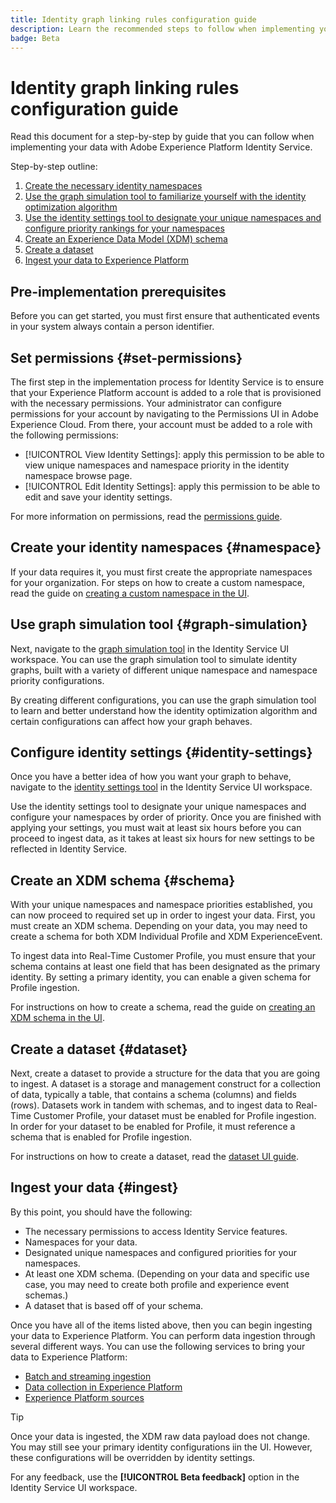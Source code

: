 ```yaml
---
title: Identity graph linking rules configuration guide
description: Learn the recommended steps to follow when implementing your data with identity graph linking rules configurations.
badge: Beta
---
```

# Identity graph linking rules configuration guide

Read this document for a step-by-step by guide that you can follow when implementing your data with Adobe Experience Platform Identity Service.

Step-by-step outline:

1. [Create the necessary identity namespaces](#namespace)
2. [Use the graph simulation tool to familiarize yourself with the identity optimization algorithm](#graph-simulation)
3. [Use the identity settings tool to designate your unique namespaces and configure priority rankings for your namespaces](#identity-settings)
4. [Create an Experience Data Model (XDM) schema](#schema)
5. [Create a dataset](#dataset)
6. [Ingest your data to Experience Platform](#ingest)

## Pre-implementation prerequisites

Before you can get started, you must first ensure that authenticated events in your system always contain a person identifier.

## Set permissions {#set-permissions}

The first step in the implementation process for Identity Service is to ensure that your Experience Platform account is added to a role that is provisioned with the necessary permissions. Your administrator can configure permissions for your account by navigating to the Permissions UI in Adobe Experience Cloud. From there, your account must be added to a role with the following permissions:

* [!UICONTROL View Identity Settings]: apply this permission to be able to view unique namespaces and namespace priority in the identity namespace browse page.
* [!UICONTROL Edit Identity Settings]: apply this permission to be able to edit and save your identity settings.

For more information on permissions, read the [permissions guide](../../access-control/abac/ui/permissions.md).

## Create your identity namespaces {#namespace}

If your data requires it, you must first create the appropriate namespaces for your organization. For steps on how to create a custom namespace, read the guide on [creating a custom namespace in the UI](../features/namespaces.md#create-custom-namespaces).

## Use graph simulation tool {#graph-simulation}

Next, navigate to the [graph simulation tool](./graph-simulation.md) in the Identity Service UI workspace. You can use the graph simulation tool to simulate identity graphs, built with a variety of different unique namespace and namespace priority configurations. 

By creating different configurations, you can use the graph simulation tool to learn and better understand how the identity optimization algorithm and certain configurations can affect how your graph behaves.

## Configure identity settings {#identity-settings}

Once you have a better idea of how you want your graph to behave, navigate to the [identity settings  tool](./identity-settings-ui.md) in the Identity Service UI workspace. 

Use the identity settings tool to designate your unique namespaces and configure your namespaces by order of priority. Once you are finished with applying your settings, you must wait at least six hours before you can proceed to ingest data, as it takes at least six hours for new settings to be reflected in Identity Service.

## Create an XDM schema {#schema}

With your unique namespaces and namespace priorities established, you can now proceed to required set up in order to ingest your data. First, you must create an XDM schema. Depending on your data, you may need to create a schema for both XDM Individual Profile and XDM ExperienceEvent.

To ingest data into Real-Time Customer Profile, you must ensure that your schema contains at least one field that has been designated as the primary identity. By setting a primary identity, you can enable a given schema for Profile ingestion.

For instructions on how to create a schema, read the guide on [creating an XDM schema in the UI](../../xdm/tutorials/create-schema-ui.md).

## Create a dataset {#dataset}

Next, create a dataset to provide a structure for the data that you are going to ingest. A dataset is a storage and management construct for a collection of data, typically a table, that contains a schema (columns) and fields (rows). Datasets work in tandem with schemas, and to ingest data to Real-Time Customer Profile, your dataset must be enabled for Profile ingestion. In order for your dataset to be enabled for Profile, it must reference a schema that is enabled for Profile ingestion.

For instructions on how to create a dataset, read the [dataset UI guide](../../catalog/datasets/user-guide.md).

## Ingest your data {#ingest}

By this point, you should have the following:

* The necessary permissions to access Identity Service features.
* Namespaces for your data.
* Designated unique namespaces and configured priorities for your namespaces.
* At least one XDM schema. (Depending on your data and specific use case, you may need to create both profile and experience event schemas.)
* A dataset that is based off of your schema.

Once you have all of the items listed above, then you can begin ingesting your data to Experience Platform. You can perform data ingestion through several different ways. You can use the following services to bring your data to Experience Platform:

* [Batch and streaming ingestion](../../ingestion/home.md) 
* [Data collection in Experience Platform](../../collection/home.md)
* [Experience Platform sources](../../sources/home.md)

>[!TIP]
>
>Once your data is ingested, the XDM raw data payload does not change. You may still see your primary identity configurations iin the UI. However, these configurations will be overridden by identity settings.

For any feedback, use the **[!UICONTROL Beta feedback]** option in the Identity Service UI workspace.